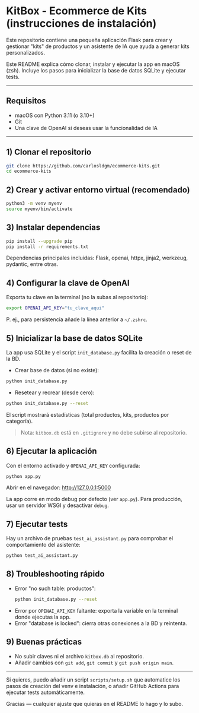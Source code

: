 # KitBox - Ecommerce de Kits (instrucciones de instalación)

Este repositorio contiene una pequeña aplicación Flask para crear y gestionar "kits" de productos y un asistente de IA que ayuda a generar kits personalizados.

Este README explica cómo clonar, instalar y ejecutar la app en macOS (zsh). Incluye los pasos para inicializar la base de datos SQLite y ejecutar tests.

---

## Requisitos

- macOS con Python 3.11 (o 3.10+)
- Git
- Una clave de OpenAI si deseas usar la funcionalidad de IA

---

## 1) Clonar el repositorio

```bash
git clone https://github.com/carlosldgm/ecommerce-kits.git
cd ecommerce-kits
```

## 2) Crear y activar entorno virtual (recomendado)

```bash
python3 -m venv myenv
source myenv/bin/activate
```

## 3) Instalar dependencias

```bash
pip install --upgrade pip
pip install -r requirements.txt
```

Dependencias principales incluidas: Flask, openai, httpx, jinja2, werkzeug, pydantic, entre otras.

## 4) Configurar la clave de OpenAI

Exporta tu clave en la terminal (no la subas al repositorio):

```bash
export OPENAI_API_KEY="tu_clave_aqui"
```

P. ej., para persistencia añade la línea anterior a `~/.zshrc`.

## 5) Inicializar la base de datos SQLite

La app usa SQLite y el script `init_database.py` facilita la creación o reset de la BD.

- Crear base de datos (si no existe):

```bash
python init_database.py
```

- Resetear y recrear (desde cero):

```bash
python init_database.py --reset
```

El script mostrará estadísticas (total productos, kits, productos por categoría).

> Nota: `kitbox.db` está en `.gitignore` y no debe subirse al repositorio.

## 6) Ejecutar la aplicación

Con el entorno activado y `OPENAI_API_KEY` configurada:

```bash
python app.py
```

Abrir en el navegador: http://127.0.0.1:5000

La app corre en modo debug por defecto (ver `app.py`). Para producción, usar un servidor WSGI y desactivar `debug`.

## 7) Ejecutar tests

Hay un archivo de pruebas `test_ai_assistant.py` para comprobar el comportamiento del asistente:

```bash
python test_ai_assistant.py
```

## 8) Troubleshooting rápido

- Error "no such table: productos":
  ```bash
  python init_database.py --reset
  ```
- Error por `OPENAI_API_KEY` faltante: exporta la variable en la terminal donde ejecutas la app.
- Error "database is locked": cierra otras conexiones a la BD y reintenta.

## 9) Buenas prácticas

- No subir claves ni el archivo `kitbox.db` al repositorio.
- Añadir cambios con `git add`, `git commit` y `git push origin main`.

---

Si quieres, puedo añadir un script `scripts/setup.sh` que automatice los pasos de creación del venv e instalación, o añadir GitHub Actions para ejecutar tests automáticamente.

Gracias — cualquier ajuste que quieras en el README lo hago y lo subo. 
